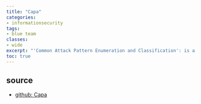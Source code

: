 ```yaml
---
title: "Capa"
categories: 
- informationsecurity
tags:
- blue team
classes: 
- wide
excerpt: "'Common Attack Pattern Enumeration and Classification': is a framework developed to provide a structured method for identifying and categorizing attack patterns." 
toc: true
--- 
```


## source

* [github: Capa][def]

[def]: https://github.com/mandiant/capa

